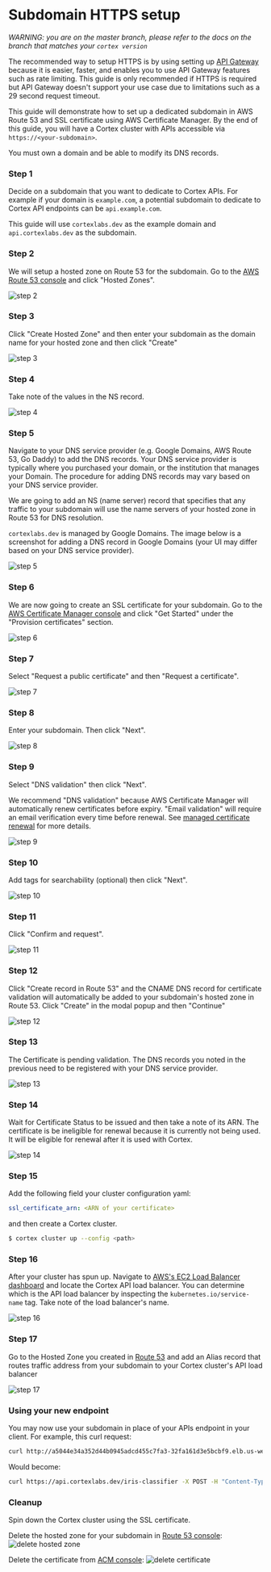 # Subdomain HTTPS setup

_WARNING: you are on the master branch, please refer to the docs on the branch that matches your `cortex version`_

The recommended way to setup HTTPS is by using setting up [API Gateway](../api-gateway.md) because it is easier, faster, and enables you to use API Gateway features such as rate limiting. This guide is only recommended if HTTPS is required but API Gateway doesn't support your use case due to limitations such as a 29 second request timeout.

This guide will demonstrate how to set up a dedicated subdomain in AWS Route 53 and SSL certificate using AWS Certificate Manager. By the end of this guide, you will have a Cortex cluster with APIs accessible via `https://<your-subdomain>`.

You must own a domain and be able to modify its DNS records.

### Step 1

Decide on a subdomain that you want to dedicate to Cortex APIs. For example if your domain is `example.com`, a potential subdomain to dedicate to Cortex API endpoints can be `api.example.com`.

This guide will use `cortexlabs.dev` as the example domain and `api.cortexlabs.dev` as the subdomain.

### Step 2

We will setup a hosted zone on Route 53 for the subdomain. Go to the [AWS Route 53 console](https://console.aws.amazon.com/route53/home) and click "Hosted Zones".

![step 2](https://user-images.githubusercontent.com/4365343/82210754-a6b07d00-98dd-11ea-9cec-9f6b07282aa8.png)

### Step 3

Click "Create Hosted Zone" and then enter your subdomain as the domain name for your hosted zone and then click "Create"

![step 3](https://user-images.githubusercontent.com/4365343/82211091-4968fb80-98de-11ea-8ec4-8d26d1aea77a.png)

### Step 4

Take note of the values in the NS record.

![step 4](https://user-images.githubusercontent.com/4365343/82211656-386cba00-98df-11ea-8c86-4961082b5f49.png)

### Step 5

Navigate to your DNS service provider (e.g. Google Domains, AWS Route 53, Go Daddy) to add the DNS records. Your DNS service provider is typically where you purchased your domain, or the institution that manages your Domain. The procedure for adding DNS records may vary based on your DNS service provider.

We are going to add an NS (name server) record that specifies that any traffic to your subdomain will use the name servers of your hosted zone in Route 53 for DNS resolution.

`cortexlabs.dev` is managed by Google Domains. The image below is a screenshot for adding a DNS record in Google Domains (your UI may differ based on your DNS service provider).

![step 5](https://user-images.githubusercontent.com/4365343/82211959-bcbf3d00-98df-11ea-834d-692b3bcf9332.png)

### Step 6

We are now going to create an SSL certificate for your subdomain. Go to the [AWS Certificate Manager console](https://us-west-2.console.aws.amazon.com/acm/home) and click "Get Started" under the "Provision certificates" section.

![step 6](https://user-images.githubusercontent.com/4365343/82202340-c04ac800-98cf-11ea-9472-89dd6d67eb0d.png)

### Step 7

Select "Request a public certificate" and then "Request a certificate".

![step 7](https://user-images.githubusercontent.com/4365343/82202654-3e0ed380-98d0-11ea-8c57-025f0b69c54f.png)

### Step 8

Enter your subdomain. Then click "Next".

![step 8](https://user-images.githubusercontent.com/4365343/82224652-1cbedf00-98f2-11ea-912b-466cee2f6e25.png)

### Step 9

Select "DNS validation" then click "Next".

We recommend "DNS validation" because AWS Certificate Manager will automatically renew certificates before expiry. "Email validation" will require an email verification every time before renewal. See [managed certificate renewal](https://docs.aws.amazon.com/acm/latest/userguide/troubleshooting-renewal.html) for more details.

![step 9](https://user-images.githubusercontent.com/4365343/82205311-66003600-98d4-11ea-90e3-da7e8b0b2b9c.png)

### Step 10

Add tags for searchability (optional) then click "Next".

![step 10](https://user-images.githubusercontent.com/4365343/82206485-52ee6580-98d6-11ea-95a9-1d0ebafc178a.png)

### Step 11

Click "Confirm and request".

![step 11](https://user-images.githubusercontent.com/4365343/82206602-84ffc780-98d6-11ea-9f2f-ce383404ec67.png)

### Step 12

Click "Create record in Route 53" and the CNAME DNS record for certificate validation will automatically be added to your subdomain's hosted zone in Route 53. Click "Create" in the modal popup and then "Continue"

![step 12](https://user-images.githubusercontent.com/4365343/82223539-c8ffc600-98f0-11ea-93a2-044aa0c9670d.png)

### Step 13

The Certificate is pending validation. The DNS records you noted in the previous need to be registered with your DNS service provider.

![step 13](https://user-images.githubusercontent.com/4365343/82209663-a616e700-98db-11ea-95cb-c6efedadb942.png)

### Step 14

Wait for Certificate Status to be issued and then take a note of its ARN. The certificate is be ineligible for renewal because it is currently not being used. It will be eligible for renewal after it is used with Cortex.

![step 14](https://user-images.githubusercontent.com/4365343/82222684-9e613d80-98ef-11ea-98c0-5a20b457f062.png)

### Step 15

Add the following field your cluster configuration yaml:

```yaml
ssl_certificate_arn: <ARN of your certificate>
```

and then create a Cortex cluster.

```bash
$ cortex cluster up --config <path>
```

### Step 16

After your cluster has spun up. Navigate to [AWS's EC2 Load Balancer dashboard](https://us-west-2.console.aws.amazon.com/ec2/v2/home#LoadBalancers:sort=loadBalancerName) and locate the Cortex API load balancer. You can determine which is the API load balancer by inspecting the `kubernetes.io/service-name` tag. Take note of the load balancer's name.

![step 16](https://user-images.githubusercontent.com/808475/80142777-961c1980-8560-11ea-9202-40964dbff5e9.png)

### Step 17

Go to the Hosted Zone you created in [Route 53](https://console.aws.amazon.com/route53/home#hosted-zones:) and add an Alias record that routes traffic address from your subdomain to your Cortex cluster's API load balancer

![step 17](https://user-images.githubusercontent.com/4365343/82228372-08311580-98f7-11ea-9faa-24050fc432d8.png)

### Using your new endpoint

You may now use your subdomain in place of your APIs endpoint in your client. For example, this curl request:

```bash
curl http://a5044e34a352d44b0945adcd455c7fa3-32fa161d3e5bcbf9.elb.us-west-2.amazonaws.com/iris-classifier -X POST -H "Content-Type: application/json" -d @sample.json
```

Would become:

```bash
curl https://api.cortexlabs.dev/iris-classifier -X POST -H "Content-Type: application/json" -d @sample.json
```

### Cleanup

Spin down the Cortex cluster using the SSL certificate.

Delete the hosted zone for your subdomain in [Route 53 console](https://console.aws.amazon.com/route53/home#hosted-zones:):
![delete hosted zone](https://user-images.githubusercontent.com/4365343/82228729-81306d00-98f7-11ea-8570-e9de15f5267f.png)

Delete the certificate from [ACM console](https://us-west-2.console.aws.amazon.com/acm/home):
![delete certificate](https://user-images.githubusercontent.com/4365343/82228835-a624e000-98f7-11ea-92e2-cb4fb0f591e2.png)
